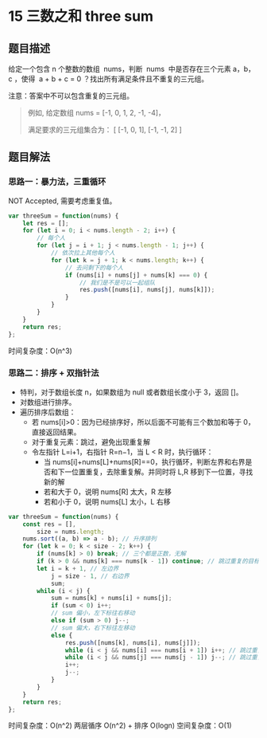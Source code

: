 # 15 三数之和 three sum

## 题目描述

给定一个包含 n 个整数的数组  nums，判断  nums  中是否存在三个元素 a，b，c ，使得  a + b + c = 0 ？找出所有满足条件且不重复的三元组。

注意：答案中不可以包含重复的三元组。

> 例如, 给定数组 nums = [-1, 0, 1, 2, -1, -4]，
>
> 满足要求的三元组集合为：
> [
> [-1, 0, 1],
> [-1, -1, 2]
> ]

## 题目解法

### 思路一：暴力法，三重循环

NOT Accepted, 需要考虑重复值。

```js
var threeSum = function(nums) {
    let res = [];
    for (let i = 0; i < nums.length - 2; i++) {
        // 每个人
        for (let j = i + 1; j < nums.length - 1; j++) {
            // 依次拉上其他每个人
            for (let k = j + 1; k < nums.length; k++) {
                // 去问剩下的每个人
                if (nums[i] + nums[j] + nums[k] === 0) {
                    // 我们是不是可以一起组队
                    res.push([nums[i], nums[j], nums[k]]);
                }
            }
        }
    }
    return res;
};
```

时间复杂度：O(n^3)

### 思路二：排序 + 双指针法

- 特判，对于数组长度 n，如果数组为 null 或者数组长度小于 3，返回 []。
- 对数组进行排序。
- 遍历排序后数组：
  - 若 nums[i]>0：因为已经排序好，所以后面不可能有三个数加和等于 0，直接返回结果。
  - 对于重复元素：跳过，避免出现重复解
  - 令左指针 L=i+1，右指针 R=n−1，当 L < R 时，执行循环：
    - 当 nums[i]+nums[L]+nums[R]==0，执行循环，判断左界和右界是否和下一位置重复，去除重复解。并同时将 L,R 移到下一位置，寻找新的解
    - 若和大于 0，说明 nums[R] 太大，R 左移
    - 若和小于 0，说明 nums[L] 太小，L 右移

```js
var threeSum = function(nums) {
    const res = [],
        size = nums.length;
    nums.sort((a, b) => a - b); // 升序排列
    for (let k = 0; k < size - 2; k++) {
        if (nums[k] > 0) break; // 三个都是正数，无解
        if (k > 0 && nums[k] === nums[k - 1]) continue; // 跳过重复的目标值下标 k
        let i = k + 1, // 左边界
            j = size - 1, // 右边界
            sum;
        while (i < j) {
            sum = nums[k] + nums[i] + nums[j];
            if (sum < 0) i++;
            // sum 偏小，左下标往右移动
            else if (sum > 0) j--;
            // sum 偏大，右下标往左移动
            else {
                res.push([nums[k], nums[i], nums[j]]);
                while (i < j && nums[i] === nums[i + 1]) i++; // 跳过重复的左下标
                while (i < j && nums[j] === nums[j - 1]) j--; // 跳过重复的右下标
                i++;
                j--;
            }
        }
    }
    return res;
};
```

时间复杂度：O(n^2) 两层循序 O(n^2) + 排序 O(logn)
空间复杂度：O(1)

